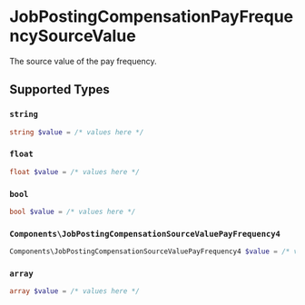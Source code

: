 # JobPostingCompensationPayFrequencySourceValue

The source value of the pay frequency.


## Supported Types

### `string`

```php
string $value = /* values here */
```

### `float`

```php
float $value = /* values here */
```

### `bool`

```php
bool $value = /* values here */
```

### `Components\JobPostingCompensationSourceValuePayFrequency4`

```php
Components\JobPostingCompensationSourceValuePayFrequency4 $value = /* values here */
```

### `array`

```php
array $value = /* values here */
```

